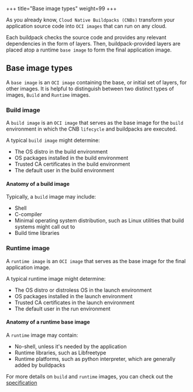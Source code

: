 +++
title="Base image types"
weight=99
+++

As you already know, `Cloud Native Buildpacks (CNBs)` transform your application source code into `OCI images`  that can run on any cloud.

<!--more-->

Each buildpack checks the source code and provides any relevant dependencies in the form of layers. Then, buildpack-provided layers are placed atop a runtime `base image` to form the final application image.

## Base image types

A `base image` is an `OCI image` containing the base, or initial set of layers, for other images. It is helpful to distinguish between two distinct types of images, `Build` and `Runtime` images.

### Build image

A `build image` is an `OCI image` that serves as the base image for the `build` environment in which the CNB `lifecycle` and buildpacks are executed.

A typical `build image` might determine:

* The OS distro in the build environment
* OS packages installed in the build environment
* Trusted CA certificates in the build environment
* The default user in the build environment

#### Anatomy of a build image

Typically, a `build` image may include:

* Shell
* C-compiler
* Minimal operating system distribution, such as Linux utilities that build systems might call out to
* Build time libraries

### Runtime image

A `runtime image` is an `OCI image` that serves as the base image for the final application image.

A typical runtime image might determine:

* The OS distro or distroless OS in the launch environment
* OS packages installed in the launch environment
* Trusted CA certificates in the launch environment
* The default user in the run environment

#### Anatomy of a runtime base image

A `runtime` image may contain:

* No-shell, unless it's needed by the application
* Runtime libraries, such as Libfreetype
* Runtime platforms, such as python interpreter, which are generally added by buildpacks

For more details on `build` and `runtime` images, you can check out the [specification][spec]

[spec]: https://github.com/buildpacks/spec/blob/main/platform.md#build-image
